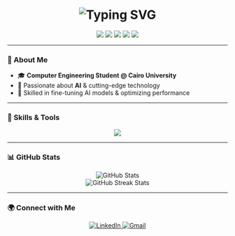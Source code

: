 <h1 align="center">
  <img src="https://readme-typing-svg.demolab.com?font=Fira+Code&size=30&pause=1000&center=true&vCenter=true&width=600&lines=Hey+there+%F0%9F%91%8B;I'm+Mohamed!;AI+Engineer+%F0%9F%A7%91%E2%80%8D%F0%9F%92%BB;Let's+Build+Something+Epic+%F0%9F%9A%80" alt="Typing SVG" />
</h1>

<p align="center">
  <img src="https://img.shields.io/badge/-Python-3776AB?style=for-the-badge&logo=python&logoColor=white">
  <img src="https://img.shields.io/badge/-C-00599C?style=for-the-badge&logo=c&logoColor=white">
  <img src="https://img.shields.io/badge/-C++-00599C?style=for-the-badge&logo=c%2B%2B&logoColor=white">
  <img src="https://img.shields.io/badge/-Java-007396?style=for-the-badge&logo=java&logoColor=white">
  <img src="https://img.shields.io/badge/-JavaScript-F7DF1E?style=for-the-badge&logo=javascript&logoColor=black">
</p>

---

### 🚀 About Me

- 🎓 **Computer Engineering Student @ Cairo University**
- 🤖 Passionate about **AI** & cutting-edge technology
- 🎯 Skilled in fine-tuning AI models & optimizing performance

---

### 🧠 Skills & Tools

<p align="center">
  <img src="https://skillicons.dev/icons?i=python,pandas,numpy,seaborn,scikit-learn,c,cpp,java,javascript,react,nodejs,express,git,linux,arduino,tensorflow,keras,pytorch,openvino&theme=dark" />
</p>

---

### 📊 GitHub Stats

<p align="center">
  <img src="https://github-readme-stats.vercel.app/api?username=Mohamed-Ashraf273&show_icons=true&theme=radical" alt="GitHub Stats" />
  <br>
  <img src="https://github-readme-streak-stats.herokuapp.com/?user=Mohamed-Ashraf273&theme=radical" alt="GitHub Streak Stats" />
</p>

---

### 🌍 Connect with Me

<p align="center">
  <a href="https://www.linkedin.com/in/mohamed-ashraf-65ab91243">
    <img src="https://img.shields.io/badge/-LinkedIn-0077B5?style=for-the-badge&logo=linkedin&logoColor=white" alt="LinkedIn">
  </a>
  <a href="mailto:ma2736666@gmail.com">
    <img src="https://img.shields.io/badge/-Gmail-D14836?style=for-the-badge&logo=gmail&logoColor=white" alt="Gmail">
  </a>
</p>
